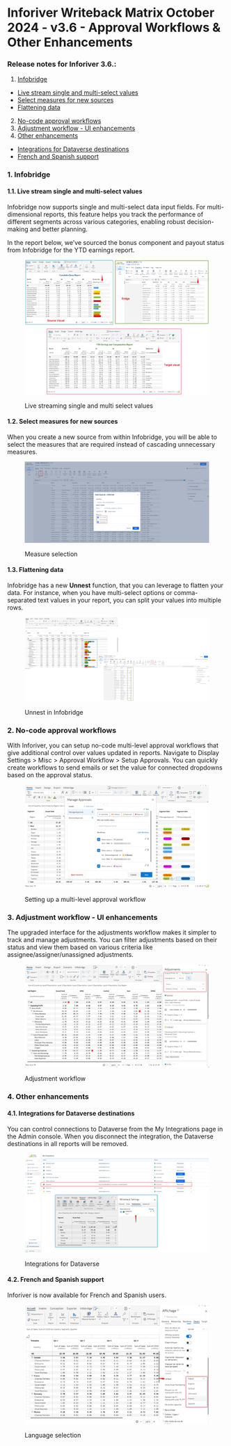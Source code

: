 # Inforiver Writeback Matrix October 2024 - v3.6 - Approval Workflows & Other Enhancements

### Release notes for Inforiver 3.6.:

1. [Infobridge](inforiver-writeback-matrix-october-2024-v3.6-approval-workflows-and-other-enhancements.md#id-1.-infobridge)&#x20;

* [Live stream single and multi-select values](inforiver-writeback-matrix-october-2024-v3.6-approval-workflows-and-other-enhancements.md#id-1.1.-live-stream-single-and-multi-select-values)&#x20;
* [Select measures for new sources](inforiver-writeback-matrix-october-2024-v3.6-approval-workflows-and-other-enhancements.md#id-1.2.-select-measures-for-new-sources)&#x20;
* [Flattening data](inforiver-writeback-matrix-october-2024-v3.6-approval-workflows-and-other-enhancements.md#id-1.3.-flattening-data)

2. [No-code approval workflows](inforiver-writeback-matrix-october-2024-v3.6-approval-workflows-and-other-enhancements.md#id-2.-no-code-approval-workflows)
3. [Adjustment workflow - UI enhancements](inforiver-writeback-matrix-october-2024-v3.6-approval-workflows-and-other-enhancements.md#id-3.-adjustment-workflow-ui-enhancements)
4. [Other enhancements](inforiver-writeback-matrix-october-2024-v3.6-approval-workflows-and-other-enhancements.md#id-4.-other-enhancements)&#x20;

* [Integrations for Dataverse destinations](inforiver-writeback-matrix-october-2024-v3.6-approval-workflows-and-other-enhancements.md#id-4.1.-integrations-for-dataverse-destinations)&#x20;
* [French and Spanish support](inforiver-writeback-matrix-october-2024-v3.6-approval-workflows-and-other-enhancements.md#id-4.2.-french-and-spanish-support)

### 1. Infobridge&#x20;

#### 1.1. Live stream single and multi-select values

Infobridge now supports single and multi-select data input fields. For multi-dimensional reports, this feature helps you track the performance of different segments across various categories, enabling robust decision-making and better planning.

In the report below, we’ve sourced the bonus component and payout status from Infobridge for the YTD earnings report.

<figure><img src="../.gitbook/assets/image (8) (1) (1) (1) (1) (1).png" alt=""><figcaption><p>Live streaming single and multi select values</p></figcaption></figure>

#### 1.2. Select measures for new sources

When you create a new source from within Infobridge, you will be able to select the measures that are required instead of cascading unnecessary measures.

<figure><img src="../.gitbook/assets/image (2) (1) (1) (1) (1) (1) (1) (1) (1) (1) (1) (1) (1) (1) (1) (1) (1) (1) (1) (1) (1) (1) (1) (1).png" alt=""><figcaption><p>Measure selection</p></figcaption></figure>

#### 1.3. Flattening data

Infobridge has a new **Unnest** function, that you can leverage to flatten your data. For instance, when you have multi-select options or comma-separated text values in your report, you can split your values into multiple rows.

<figure><img src="../.gitbook/assets/image (6) (1) (1) (1) (1) (1) (1) (1) (1).png" alt=""><figcaption><p>Unnest in Infobridge</p></figcaption></figure>



### 2. No-code approval workflows

With Inforiver, you can setup no-code multi-level approval workflows that give additional control over values updated in reports. Navigate to Display Settings > Misc > Approval Workflow > Setup Approvals. You can quickly create workflows to send emails or set the value for connected dropdowns based on the approval status.

<figure><img src="../.gitbook/assets/image (3) (1) (1) (1) (1) (1) (1) (1) (1) (1) (1) (1) (1) (1) (1) (1).png" alt=""><figcaption><p>Setting up a multi-level approval workflow</p></figcaption></figure>

### 3. Adjustment workflow - UI enhancements

The upgraded interface for the adjustments workflow makes it simpler to track and manage adjustments. You can filter adjustments based on their status and view them based on various criteria like assignee/assigner/unassigned adjustments.

<figure><img src="../.gitbook/assets/image (5) (1) (1) (1) (1) (1) (1) (1) (1) (1).png" alt=""><figcaption><p>Adjustment workflow</p></figcaption></figure>

### 4. Other enhancements

#### 4.1. Integrations for Dataverse destinations

You can control connections to Dataverse from the My Integrations page in the Admin console. When you disconnect the integration, the Dataverse destinations in all reports will be removed.

<figure><img src="../.gitbook/assets/image (4) (1) (1) (1) (1) (1) (1) (1) (1) (1) (1) (1) (1).png" alt=""><figcaption><p>Integrations for Dataverse</p></figcaption></figure>

#### 4.2. French and Spanish support

Inforiver is now available for French and Spanish users.

<figure><img src="../.gitbook/assets/image (1) (1) (1) (1) (1) (1) (1) (1) (1) (1) (1) (1) (1) (1) (1) (1) (1) (1) (1) (1) (1) (1) (1) (1) (1) (1) (1).png" alt=""><figcaption><p>Language selection</p></figcaption></figure>
